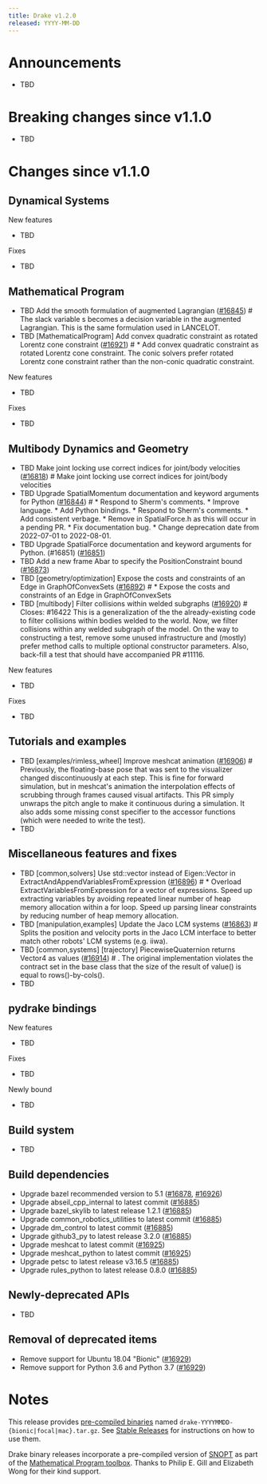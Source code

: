 ```yaml
---
title: Drake v1.2.0
released: YYYY-MM-DD
---
```


# Announcements

* TBD

# Breaking changes since v1.1.0

* TBD

# Changes since v1.1.0

## Dynamical Systems

<!-- <relnotes for systems go here> -->


New features

* TBD

Fixes

* TBD

## Mathematical Program

<!-- <relnotes for solvers go here> -->

* TBD Add the smooth formulation of augmented Lagrangian ([#16845][_#16845])  # The slack variable s becomes a decision variable in the augmented Lagrangian. This is the same formulation used in LANCELOT.
* TBD [MathematicalProgram] Add convex quadratic constraint as rotated Lorentz cone constraint ([#16921][_#16921])  # * Add convex quadratic constraint as rotated Lorentz cone constraint. The conic solvers prefer rotated Lorentz cone constraint rather than the non-conic quadratic constraint.

New features

* TBD

Fixes

* TBD

## Multibody Dynamics and Geometry

<!-- <relnotes for geometry,multibody go here> -->

* TBD Make joint locking use correct indices for joint/body velocities ([#16818][_#16818])  # Make joint locking use correct indices for joint/body velocities
* TBD Upgrade SpatialMomentum documentation and keyword arguments for Python ([#16844][_#16844])  # * Respond to Sherm's comments. * Improve language. * Add Python bindings. * Respond to Sherm's comments. * Add consistent verbage. * Remove in SpatialForce.h as this will occur in a pending PR. * Fix documentation bug. * Change deprecation date from 2022-07-01 to 2022-08-01.
* TBD Upgrade SpatialForce documentation and keyword arguments for Python. (#16851) ([#16851][_#16851])
* TBD Add a new frame Abar to specify the PositionConstraint bound ([#16873][_#16873])
* TBD [geometry/optimization] Expose the costs and constraints of an Edge in GraphOfConvexSets ([#16892][_#16892])  # * Expose the costs and constraints of an Edge in GraphOfConvexSets
* TBD [multibody] Filter collisions within welded subgraphs ([#16920][_#16920])  # Closes: #16422 This is a generalization of the the already-existing code to filter collisions within bodies welded to the world.  Now, we filter collisions within any welded subgraph of the model. On the way to constructing a test, remove some unused infrastructure and (mostly) prefer method calls to multiple optional constructor parameters. Also, back-fill a test that should have accompanied PR #11116.

New features

* TBD

Fixes

* TBD

## Tutorials and examples

<!-- <relnotes for examples,tutorials go here> -->

* TBD [examples/rimless_wheel] Improve meshcat animation ([#16906][_#16906])  # Previously, the floating-base pose that was sent to the visualizer changed discontinuously at each step.  This is fine for forward simulation, but in meshcat's animation the interpolation effects of scrubbing through frames caused visual artifacts.  This PR simply unwraps the pitch angle to make it continuous during a simulation. It also adds some missing const specifier to the accessor functions (which were needed to write the test).
* TBD

## Miscellaneous features and fixes

<!-- <relnotes for common,math,lcm,lcmtypes,manipulation,perception go here> -->

* TBD [common,solvers] Use std::vector instead of Eigen::Vector in ExtractAndAppendVariablesFromExpression ([#16896][_#16896])  # * Overload ExtractVariablesFromExpression for a vector of expressions. Speed up extracting variables by avoiding repeated linear number of heap memory allocation within a for loop. Speed up parsing linear constraints by reducing number of heap memory allocation.
* TBD [manipulation,examples] Update the Jaco LCM systems ([#16863][_#16863])  # Splits the position and velocity ports in the Jaco LCM interface to better match other robots' LCM systems (e.g. iiwa).
* TBD [common,systems] [trajectory] PiecewiseQuaternion returns Vector4 as values ([#16914][_#16914])  # . The original implementation violates the contract set in the base class that the size of the result of value() is equal to rows()-by-cols().
* TBD

## pydrake bindings

<!-- <relnotes for bindings go here> -->


New features

* TBD

Fixes

* TBD

Newly bound

* TBD

## Build system

<!-- <relnotes for cmake,doc,setup,third_party,tools go here> -->

* TBD

## Build dependencies

<!-- Manually relocate any "Upgrade foo_external to latest" lines to here, -->
<!-- and then sort them alphabetically. -->

* Upgrade bazel recommended version to 5.1 ([#16878][_#16878], [#16926][_#16926])
* Upgrade abseil_cpp_internal to latest commit ([#16885][_#16885])
* Upgrade bazel_skylib to latest release 1.2.1 ([#16885][_#16885])
* Upgrade common_robotics_utilities to latest commit ([#16885][_#16885])
* Upgrade dm_control to latest commit ([#16885][_#16885])
* Upgrade github3_py to latest release 3.2.0 ([#16885][_#16885])
* Upgrade meshcat to latest commit ([#16925][_#16925])
* Upgrade meshcat_python to latest commit ([#16925][_#16925])
* Upgrade petsc to latest release v3.16.5 ([#16885][_#16885])
* Upgrade rules_python to latest release 0.8.0 ([#16885][_#16885])

## Newly-deprecated APIs

* TBD

## Removal of deprecated items

* Remove support for Ubuntu 18.04 "Bionic" ([#16929][_#16929])
* Remove support for Python 3.6 and Python 3.7 ([#16929][_#16929])

# Notes


This release provides [pre-compiled binaries](https://github.com/RobotLocomotion/drake/releases/tag/v1.2.0) named
``drake-YYYYMMDD-{bionic|focal|mac}.tar.gz``. See [Stable Releases](/from_binary.html#stable-releases) for instructions on how to use them.

Drake binary releases incorporate a pre-compiled version of [SNOPT](https://ccom.ucsd.edu/~optimizers/solvers/snopt/) as part of the
[Mathematical Program toolbox](https://drake.mit.edu/doxygen_cxx/group__solvers.html). Thanks to
Philip E. Gill and Elizabeth Wong for their kind support.

<!-- <begin issue links> -->
[_#16818]: https://github.com/RobotLocomotion/drake/pull/16818
[_#16844]: https://github.com/RobotLocomotion/drake/pull/16844
[_#16845]: https://github.com/RobotLocomotion/drake/pull/16845
[_#16851]: https://github.com/RobotLocomotion/drake/pull/16851
[_#16863]: https://github.com/RobotLocomotion/drake/pull/16863
[_#16873]: https://github.com/RobotLocomotion/drake/pull/16873
[_#16878]: https://github.com/RobotLocomotion/drake/pull/16878
[_#16885]: https://github.com/RobotLocomotion/drake/pull/16885
[_#16892]: https://github.com/RobotLocomotion/drake/pull/16892
[_#16896]: https://github.com/RobotLocomotion/drake/pull/16896
[_#16906]: https://github.com/RobotLocomotion/drake/pull/16906
[_#16914]: https://github.com/RobotLocomotion/drake/pull/16914
[_#16920]: https://github.com/RobotLocomotion/drake/pull/16920
[_#16921]: https://github.com/RobotLocomotion/drake/pull/16921
[_#16925]: https://github.com/RobotLocomotion/drake/pull/16925
[_#16926]: https://github.com/RobotLocomotion/drake/pull/16926
[_#16929]: https://github.com/RobotLocomotion/drake/pull/16929
<!-- <end issue links> -->

<!--
  Current oldest_commit c79c94b0afcf2b2691f81b5a27e15dd32a5c3a23 (exclusive).
  Current newest_commit 29fa7cedc4d41493d4e1a28223420bbba85208ad (inclusive).
-->
